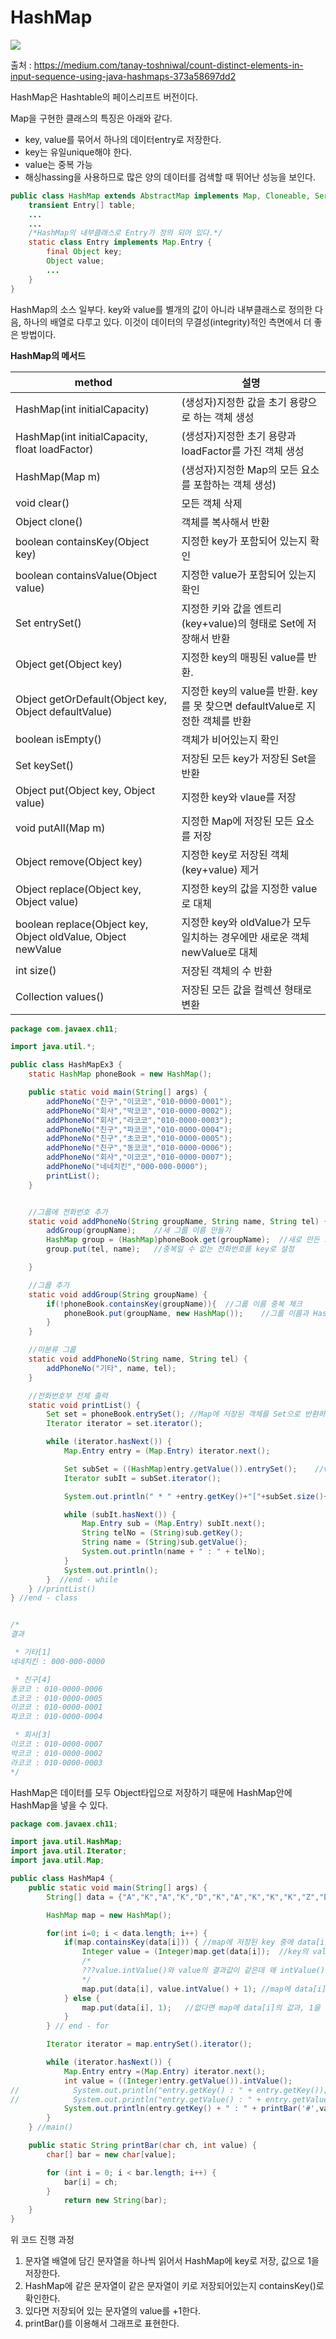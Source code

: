 # HashMap

![](https://images.velog.io/images/cocodori/post/bce6ee10-50b5-469a-a889-5c7d43040256/1_bf87PsWt_buTQuzkcpsICQ.jpeg)

출처 : https://medium.com/tanay-toshniwal/count-distinct-elements-in-input-sequence-using-java-hashmaps-373a58697dd2

HashMap은 Hashtable의 페이스리프트 버전이다.

Map을 구현한 클래스의 특징은 아래와 같다.
- key, value를 묶어서 하나의 데이터entry로 저장한다.
- key는 유일unique해야 한다.
- value는 중복 가능
- 해싱hassing을 사용하므로 많은 양의 데이터를 검색할 때 뛰어난 성능을 보인다.

```java
public class HashMap extends AbstractMap implements Map, Cloneable, Serializable {
	transient Entry[] table;
    ...
    ...
    /*HashMap의 내부클래스로 Entry가 정의 되어 있다.*/
    static class Entry implements Map.Entry {	
    	final Object key;
        Object value;
        ...
    }
}
```
HashMap의 소스 일부다. key와 value를 별개의 값이 아니라 내부클래스로 정의한 다음, 하나의 배열로 다루고 있다. 이것이 데이터의 무결성(integrity)적인 측면에서 더 좋은 방법이다.

**HashMap의 메서드**


|method|설명|
|------|-----|
|HashMap(int initialCapacity)|(생성자)지정한 값을 초기 용량으로 하는 객체 생성|
|HashMap(int initialCapacity, float loadFactor)|(생성자)지정한 초기 용량과 loadFactor를 가진 객체 생성|
|HashMap(Map m)|(생성자)지정한 Map의 모든 요소를 포함하는 객체 생성)|
|void clear()|모든 객체 삭제|
|Object clone()|객체를 복사해서 반환|
|boolean containsKey(Object key)|지정한 key가 포함되어 있는지 확인|
|boolean containsValue(Object value)|지정한 value가 포함되어 있는지 확인|
|Set entrySet()|지정한 키와 값을 엔트리(key+value)의 형태로 Set에 저장해서 반환|
|Object get(Object key)|지정한 key의 매핑된 value를 반환.|
|Object getOrDefault(Object key, Object defaultValue)|지정한 key의 value를 반환. key를 못 찾으면 defaultValue로 지정한 객체를 반환|
|boolean isEmpty()|객체가 비어있는지 확인|
|Set keySet()|저장된 모든 key가 저장된 Set을 반환|
|Object put(Object key, Object value)|지정한 key와 vlaue를 저장|
|void putAll(Map m)|지정한 Map에 저장된 모든 요소를 저장|
|Object remove(Object key)|지정한 key로 저장된 객체(key+value) 제거|
|Object replace(Object key, Object value)|지정한 key의 값을 지정한 value로 대체|
|boolean replace(Object key, Object oldValue, Object newValue|지정한 key와 oldValue가 모두 일치하는 경우에만 새로운 객체newValue로 대체|
|int size()|저장된 객체의 수 반환|
|Collection values()|저장된 모든 값을 컬렉션 형태로 변환|

```java
package com.javaex.ch11;

import java.util.*;

public class HashMapEx3 {
    static HashMap phoneBook = new HashMap();

    public static void main(String[] args) {
        addPhoneNo("친구","이코코","010-0000-0001");
        addPhoneNo("회사","박코코","010-0000-0002");
        addPhoneNo("회사","라코코","010-0000-0003");
        addPhoneNo("친구","파코코","010-0000-0004");
        addPhoneNo("친구","초코코","010-0000-0005");
        addPhoneNo("친구","동코코","010-0000-0006");
        addPhoneNo("회사","이코코","010-0000-0007");
        addPhoneNo("네네치킨","000-000-0000");
        printList();
    }


    //그룹에 전화번호 추가
    static void addPhoneNo(String groupName, String name, String tel) {
        addGroup(groupName);    //새 그룹 이름 만들기
        HashMap group = (HashMap)phoneBook.get(groupName);  //새로 만든 그룹 이름의 value를 불러오기
        group.put(tel, name);   //중복일 수 없는 전화번호를 key로 설정

    }

    //그룹 추가
    static void addGroup(String groupName) {
        if(!phoneBook.containsKey(groupName)){  //그룹 이름 중복 체크
            phoneBook.put(groupName, new HashMap());    //그룹 이름과 HashMap객체를 phoneBook에 추가
        }
    }

    //미분류 그룹
    static void addPhoneNo(String name, String tel) {
        addPhoneNo("기타", name, tel);
    }

    //전화번호부 전체 출력
    static void printList() {
        Set set = phoneBook.entrySet(); //Map에 저장된 객체를 Set으로 반환하는 entrySet()
        Iterator iterator = set.iterator();

        while (iterator.hasNext()) {
            Map.Entry entry = (Map.Entry) iterator.next();

            Set subSet = ((HashMap)entry.getValue()).entrySet();    //value값을 subSet에 저장
            Iterator subIt = subSet.iterator();

            System.out.println(" * " +entry.getKey()+"["+subSet.size()+"]");

            while (subIt.hasNext()) {
                Map.Entry sub = (Map.Entry) subIt.next();
                String telNo = (String)sub.getKey();
                String name = (String)sub.getValue();
                System.out.println(name + " : " + telNo);
            }
            System.out.println();
        }  //end - while
    } //printList()
} //end - class


/*
결과

 * 기타[1]
네네치킨 : 000-000-0000

 * 친구[4]
동코코 : 010-0000-0006
초코코 : 010-0000-0005
이코코 : 010-0000-0001
파코코 : 010-0000-0004

 * 회사[3]
이코코 : 010-0000-0007
박코코 : 010-0000-0002
라코코 : 010-0000-0003
*/

```
HashMap은 데이터를 모두 Object타입으로 저장하기 때문에 HashMap안에 HashMap을 넣을 수 있다.

```java
package com.javaex.ch11;

import java.util.HashMap;
import java.util.Iterator;
import java.util.Map;

public class HashMap4 {
    public static void main(String[] args) {
        String[] data = {"A","K","A","K","D","K","A","K","K","K","Z","D"};

        HashMap map = new HashMap();

        for(int i=0; i < data.length; i++) {
            if(map.containsKey(data[i])) { //map에 저장된 key 중에 data[i]가 있다면,
                Integer value = (Integer)map.get(data[i]);  //key의 value를 Integer에 저장.
                /*
                ???value.intValue()와 value의 결과값이 같은데 왜 intValue()를 쓸까?
                */
                map.put(data[i], value.intValue() + 1); //map에 data[i]와, value+1 값을 저장
            } else {
                map.put(data[i], 1);   //없다면 map에 data[i]의 값과, 1을 저장
            }
        } // end - for

        Iterator iterator = map.entrySet().iterator();

        while (iterator.hasNext()) {
            Map.Entry entry =(Map.Entry) iterator.next();
            int value = ((Integer)entry.getValue()).intValue();
//            System.out.println("entry.getKey() : " + entry.getKey());
//            System.out.println("entry.getValue() : " + entry.getValue());
            System.out.println(entry.getKey() + " : " + printBar('#',value)+ " " + value);
        }
    } //main()

    public static String printBar(char ch, int value) {
        char[] bar = new char[value];

        for (int i = 0; i < bar.length; i++) {
            bar[i] = ch;
        }
            return new String(bar);
    }
}
```

위 코드 진행 과정

1. 문자열 배열에 담긴 문자열을 하나씩 읽어서 HashMap에 key로 저장, 값으로 1을 저장한다.
2. HashMap에 같은 문자열이 같은 문자열이 키로 저장되어있는지 containsKey()로 확인한다.
3. 있다면 저장되어 있는 문자열의 value를 +1한다.
4. printBar()를 이용해서 그래프로 표현한다.